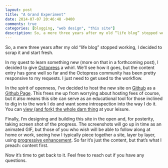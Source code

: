 ```yaml
---
layout: post
title: "A Grand Experiment"
date: 2014-07-07 20:46:48 -0400
comments: true
categories: [blogging, "web design", "this site"]
description: So, a mere three years after my old “life blog” stopped working, I decided to scrap it and start fresh.
---
```


So, a mere three years after my old “life blog” stopped working, I decided to scrap it and start fresh.

In my quest to learn something new (more on that in a forthcoming post), I decided to give [Octopress](http://octopress.org) a whirl. We’ll see how it goes, but the content entry has gone well so far and the Octopress community has been pretty responsive to my requests. I just need to get used to the workflow.

In the spirit of openness, I’ve decided to host the new site on [Github](http://github.com) as a [Github Page](https://pages.github.com/). This frees me up from worrying about hosting fees of course, but it also means this site can serve as an educational tool for those inclined to dig in to the work I do and want some introspection into the way I do it. You can [view (and fork) the whole darn thing](https://github.com/aarongustafson/aarongustafson.github.io/) at your leisure.

Finally, I’m designing and building this site in the open and, for posterity, taking screen shot of the progress. The screenshots will go up in time as an animated GIF, but those of you who wish will be able to follow along at home or work, seeing how I typically piece together a site, layer by layer, using [progressive enhancement](http://adaptivewebdesign.info). So far it’s just the content, but that’s what I preach: content first.

Now it’s time to get back to it. Feel free to reach out if you have any questions.